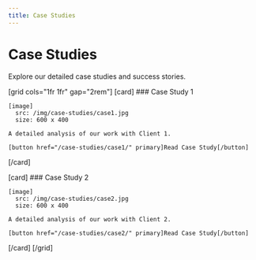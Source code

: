```yaml
---
title: Case Studies
---
```


# Case Studies

Explore our detailed case studies and success stories.

[grid cols="1fr 1fr" gap="2rem"]
  [card]
    ### Case Study 1
    
    [image]
      src: /img/case-studies/case1.jpg
      size: 600 x 400
    
    A detailed analysis of our work with Client 1.
    
    [button href="/case-studies/case1/" primary]Read Case Study[/button]
  [/card]
  
  [card]
    ### Case Study 2
    
    [image]
      src: /img/case-studies/case2.jpg
      size: 600 x 400
    
    A detailed analysis of our work with Client 2.
    
    [button href="/case-studies/case2/" primary]Read Case Study[/button]
  [/card]
[/grid]
